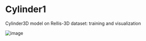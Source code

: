 # Cylinder1
Cylinder3D model on Rellis-3D dataset: training and visualization

![image](https://github.com/nibafanfan/Cylinder1/assets/33424645/16dc4f6c-83ec-4ca6-823d-49063677ca9e)

